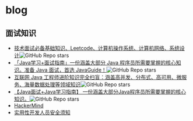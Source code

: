 # blog

## 面试知识
* [技术面试必备基础知识、Leetcode、计算机操作系统、计算机网络、系统设计](https://github.com/CyC2018/CS-Notes)![GitHub Repo stars](https://img.shields.io/github/stars/CyC2018/CS-Notes?style=social)
* [「Java学习+面试指南」一份涵盖大部分 Java 程序员所需要掌握的核心知识。准备 Java 面试，首选 JavaGuide！](https://github.com/Snailclimb/JavaGuide)![GitHub Repo stars](https://img.shields.io/github/stars/Snailclimb/JavaGuide?style=social)
* [互联网 Java 工程师进阶知识完全扫盲：涵盖高并发、分布式、高可用、微服务、海量数据处理等领域知识](https://github.com/doocs/advanced-java)![GitHub Repo stars](https://img.shields.io/github/stars/doocs/advanced-java?style=social)
* [【Java面试+Java学习指南】 一份涵盖大部分Java程序员所需要掌握的核心知识。](https://github.com/AobingJava/JavaFamily)![GitHub Repo stars](https://img.shields.io/github/stars/AobingJava/JavaFamily?style=social)
* [HackerMind](https://github.com/Ascotbe/HackerMind)
* [实用性开发人员安全须知](https://github.com/FallibleInc/security-guide-for-developers)
